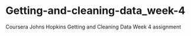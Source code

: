 # Getting-and-cleaning-data_week-4
Coursera Johns Hopkins Getting and Cleaning Data Week 4 assignment
